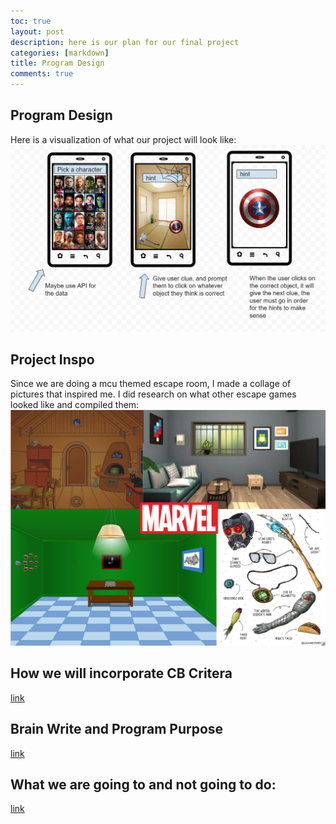 ```yaml
---
toc: true
layout: post
description: here is our plan for our final project 
categories: [markdown]
title: Program Design
comments: true
---
```

## Program Design 
Here is a visualization of what our project will look like: 
![](https://github.com/kayleehou/myproject/blob/master/images/programdesign.PNG?raw=true)

## Project Inspo 
Since we are doing a mcu themed escape room, I made a collage of pictures that inspired me. I did research on what other escape games looked like and compiled them:
![](https://github.com/kayleehou/myproject/blob/master/images/projectinspo.PNG?raw=true)

## How we will incorporate CB Critera
<a href="https://nicolasmosqueda.github.io/APCSP/week%207/2022/10/09/CB-Project-Requirements.html" rel="nofollow">link</a>

## Brain Write and Program Purpose 
<a href="https://benjaminlee24.github.io/gang-ds-blog/week%207/2022/10/07/Program-Design.html" rel="nofollow">link</a>

## What we are going to and not going to do:
<a href="https://t-dev-ccm.github.io/Fastpage-setup/markdown/2022/10/07/Project-Program-Design.html" rel="nofollow">link</a>





